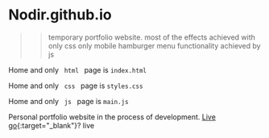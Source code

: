 # Nodir.github.io
>> temporary portfolio website.
most of the effects achieved with only css
only mobile hamburger menu functionality achieved by js


Home and only <code> html </code> page is <code>index.html</code>

Home and only <code> css </code> page is <code>styles.css</code>

Home and only <code> js </code> page is <code>main.js</code>

Personal portfolio website in the process of development. <a href="https://nodir-any.github.io/NodIr/" target="_blank_">Live</a>
[go]([(https://nodir-any.github.io/NodIr/])){:target="_blank"}? live

